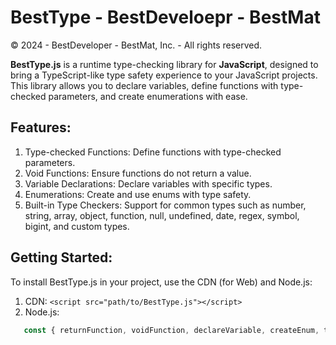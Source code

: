 # BestType - BestDeveloepr - BestMat
© 2024 - BestDeveloper - BestMat, Inc. - All rights reserved.

**BestType.js** is a runtime type-checking library for **JavaScript**, designed to bring a TypeScript-like type safety experience to your JavaScript projects. This library allows you to declare variables, define functions with type-checked parameters, and create enumerations with ease.

## Features:
1. Type-checked Functions: Define functions with type-checked parameters.
2. Void Functions: Ensure functions do not return a value.
3. Variable Declarations: Declare variables with specific types.
4. Enumerations: Create and use enums with type safety.
5. Built-in Type Checkers: Support for common types such as number, string, array, object, function, null, undefined, date, regex, symbol, bigint, and custom types.

## Getting Started:
To install BestType.js in your project, use the CDN (for Web) and Node.js:
1. CDN: `<script src="path/to/BestType.js"></script>`
2. Node.js:
```javascript
   const { returnFunction, voidFunction, declareVariable, createEnum, types } = require('./path/to/BestType.js');
```
